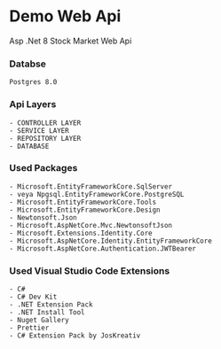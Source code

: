 # Demo Web Api

Asp .Net 8 Stock Market Web Api

### Databse

    Postgres 8.0

### Api Layers

    - CONTROLLER LAYER
    - SERVICE LAYER
    - REPOSITORY LAYER
    - DATABASE

### Used Packages

    - Microsoft.EntityFrameworkCore.SqlServer
    - veya Npgsql.EntityFrameworkCore.PostgreSQL
    - Microsoft.EntityFrameworkCore.Tools
    - Microsoft.EntityFrameworkCore.Design
    - Newtonsoft.Json
    - Microsoft.AspNetCore.Mvc.NewtonsoftJson
    - Microsoft.Extensions.Identity.Core
    - Microsoft.AspNetCore.Identity.EntityFrameworkCore
    - Microsoft.AspNetCore.Authentication.JWTBearer

### Used Visual Studio Code Extensions

    - C#
    - C# Dev Kit
    - .NET Extension Pack
    - .NET Install Tool
    - Nuget Gallery
    - Prettier
    - C# Extension Pack by JosKreativ
